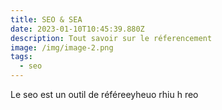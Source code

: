 ```yaml
---
title: SEO & SEA
date: 2023-01-10T10:45:39.880Z
description: Tout savoir sur le réferencement
image: /img/image-2.png
tags:
  - seo
---
```

L﻿e seo est un outil de référeeyheuo rhiu h reo